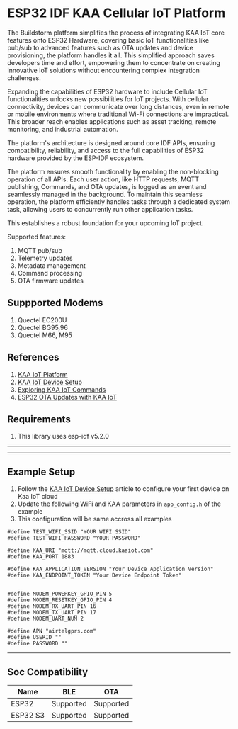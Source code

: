 # ESP32 IDF KAA Cellular IoT Platform
The Buildstorm platform simplifies the process of integrating KAA IoT core features onto ESP32 Hardware, covering basic IoT functionalities like pub/sub to advanced features such as OTA updates and device provisioning, the platform handles it all. This simplified approach saves developers time and effort, empowering them to concentrate on creating innovative IoT solutions without encountering complex integration challenges.

Expanding the capabilities of ESP32 hardware to include Cellular IoT functionalities unlocks new possibilities for IoT projects. With cellular connectivity, devices can communicate over long distances, even in remote or mobile environments where traditional Wi-Fi connections are impractical. This broader reach enables applications such as asset tracking, remote monitoring, and industrial automation.

The platform's architecture is designed around core IDF APIs, ensuring compatibility, reliability, and access to the full capabilities of ESP32 hardware provided by the ESP-IDF ecosystem.

The platform ensures smooth functionality by enabling the non-blocking operation of all APIs. Each user action, like HTTP requests, MQTT publishing, Commands, and OTA updates, is logged as an event and seamlessly managed in the background. To maintain this seamless operation, the platform efficiently handles tasks through a dedicated system task, allowing users to concurrently run other application tasks.

This establishes a robust foundation for your upcoming IoT project.

Supported features:

1. MQTT pub/sub
2. Telemetry updates
3. Metadata management
4. Command processing
5. OTA firmware updates

## Suppported Modems
1. Quectel EC200U
2. Quectel BG95,96
3. Quectel M66, M95

## References
1. [KAA IoT Platform](https://buildstorm.com/solutions/kaa-iot-cellular-solution/)
2. [KAA IoT Device Setup](https://buildstorm.com/blog/kaa-iot-device-setup/)
2. [Exploring KAA IoT Commands](https://buildstorm.com/blog/kaa-iot-commands/)
3. [ESP32 OTA Updates with KAA IoT](https://buildstorm.com/blog/kaa-iot-ota-updates/)


## Requirements
1. This library uses esp-idf v5.2.0

---

---
## Example Setup
1. Follow the [KAA IoT Device Setup](https://buildstorm.com/blog/kaa-iot-device-setup/) article to configure your first device on Kaa IoT cloud
2. Update the following WiFi and KAA parameters in `app_config.h` of the example
3. This configuration will be same accross all examples

```
#define TEST_WIFI_SSID "YOUR WIFI SSID"
#define TEST_WIFI_PASSWORD "YOUR PASSWORD"

#define KAA_URI "mqtt://mqtt.cloud.kaaiot.com"
#define KAA_PORT 1883

#define KAA_APPLICATION_VERSION "Your Device Application Version"
#define KAA_ENDPOINT_TOKEN "Your Device Endpoint Token"


#define MODEM_POWERKEY_GPIO_PIN 5
#define MODEM_RESETKEY_GPIO_PIN 4
#define MODEM_RX_UART_PIN 16
#define MODEM_TX_UART_PIN 17
#define MODEM_UART_NUM 2

#define APN "airtelgprs.com"
#define USERID ""
#define PASSWORD ""
```

---

## Soc Compatibility

| Name     | BLE       | OTA       |
| -------- | --------- | --------- |
| ESP32    | Supported | Supported |
| ESP32 S3 | Supported | Supported |
